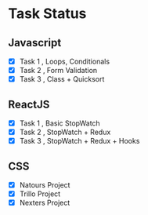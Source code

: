 # Task Status

## Javascript

- [x] Task 1 , Loops, Conditionals
- [x] Task 2 , Form Validation
- [x] Task 3 , Class + Quicksort

## ReactJS

- [x] Task 1 , Basic StopWatch
- [x] Task 2 , StopWatch + Redux
- [x] Task 3 , StopWatch + Redux + Hooks

## CSS

- [x] Natours Project
- [x] Trillo Project
- [x] Nexters Project
